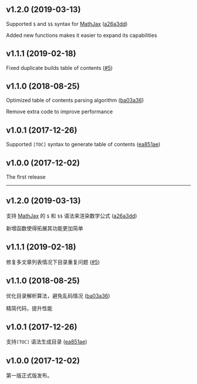 ## v1.2.0 (2019-03-13)

Supported `$` and `$$` syntax for [MathJax](https://www.mathjax.org) ([a26a3dd](https://github.com/mrgeneralgoo/typecho-markdown/commit/a26a3dd684274817140ac3e1683779f5cfceb877))

Added new functions makes it easier to expand its capabilities

## v1.1.1 (2019-02-18)

Fixed duplicate builds table of contents ([#5](https://github.com/mrgeneralgoo/typecho-markdown/issues/5))

## v1.1.0 (2018-08-25)

Optimized  table of contents parsing algorithm ([ba03a36](https://github.com/mrgeneralgoo/typecho-markdown/commit/ba03a3635624b45fe7b37fdd5b56926823c6d625))

Remove extra code to improve performance

## v1.0.1 (2017-12-26)

Supported `[TOC]` syntax to generate table of contents ([ea851ae](https://github.com/mrgeneralgoo/typecho-markdown/commit/ea851aed059ea7310219bfe0612a2a51f50f97d6))

## v1.0.0 (2017-12-02)

The first release

------

## v1.2.0 (2019-03-13)

支持 [MathJax](https://www.mathjax.org) 的 `$` 和 `$$` 语法来渲染数学公式 ([a26a3dd](https://github.com/mrgeneralgoo/typecho-markdown/commit/a26a3dd684274817140ac3e1683779f5cfceb877))

新增函数使得拓展其功能更加简单

## v1.1.1 (2019-02-18)

修复多文章列表情况下目录重复问题 ([#5](https://github.com/mrgeneralgoo/typecho-markdown/issues/5))

## v1.1.0 (2018-08-25)

优化目录解析算法，避免乱码情况 ([ba03a36](https://github.com/mrgeneralgoo/typecho-markdown/commit/ba03a3635624b45fe7b37fdd5b56926823c6d625))

精简代码，提升性能

## v1.0.1 (2017-12-26)

支持`[TOC]` 语法生成目录 ([ea851ae](https://github.com/mrgeneralgoo/typecho-markdown/commit/ea851aed059ea7310219bfe0612a2a51f50f97d6))

## v1.0.0 (2017-12-02)

第一版正式版发布。